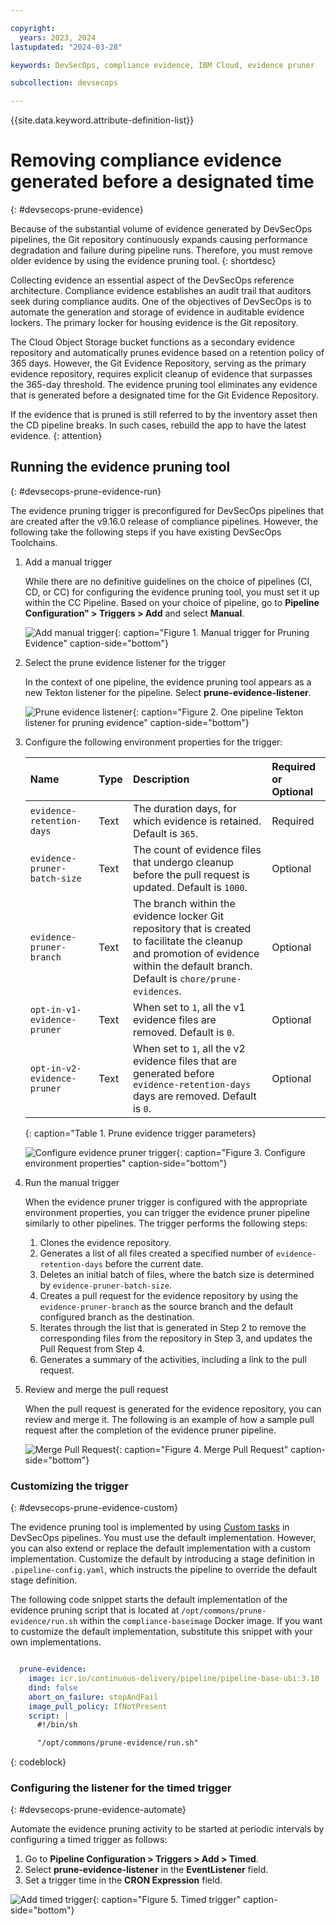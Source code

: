 ```yaml
---

copyright: 
  years: 2023, 2024
lastupdated: "2024-03-28"

keywords: DevSecOps, compliance evidence, IBM Cloud, evidence pruner

subcollection: devsecops

---
```


{{site.data.keyword.attribute-definition-list}}

# Removing compliance evidence generated before a designated time
{: #devsecops-prune-evidence}

Because of the substantial volume of evidence generated by DevSecOps pipelines, the Git repository continuously expands causing performance degradation and failure during pipeline runs. Therefore, you must remove older evidence by using the evidence pruning tool. 
{: shortdesc}

Collecting evidence an essential aspect of the DevSecOps reference architecture. Compliance evidence establishes an audit trail that auditors seek during compliance audits. One of the objectives of DevSecOps is to automate the generation and storage of evidence in auditable evidence lockers. The primary locker for housing evidence is the Git repository.

The Cloud Object Storage bucket functions as a secondary evidence repository and automatically prunes evidence based on a retention policy of 365 days. However, the Git Evidence Repository, serving as the primary evidence repository, requires explicit cleanup of evidence that surpasses the 365-day threshold. The evidence pruning tool eliminates any evidence that is generated before a designated time for the Git Evidence Repository.

If the evidence that is pruned is still referred to by the inventory asset then the CD pipeline breaks. In such cases, rebuild the app to have the latest evidence.
{: attention}

## Running the evidence pruning tool
{: #devsecops-prune-evidence-run}

The evidence pruning trigger is preconfigured for DevSecOps pipelines that are created after the v9.16.0 release of compliance pipelines. However, the following take the following steps if you have existing DevSecOps Toolchains.

1. Add a manual trigger  

   While there are no definitive guidelines on the choice of pipelines (CI, CD, or CC) for configuring the evidence pruning tool, you must set it up within the CC Pipeline. Based on your choice of pipeline, go to **Pipeline Configuration" > Triggers > Add** and select **Manual**.

   ![Add manual trigger](images/devsecops-pipeline-config-manual-trigger.png){: caption="Figure 1. Manual trigger for Pruning Evidence" caption-side="bottom"}

1. Select the prune evidence listener for the trigger

   In the context of one pipeline, the evidence pruning tool appears as a new Tekton listener for the pipeline. Select **prune-evidence-listener**. 

   ![Prune evidence listener](images/devsecops-triggers-evidence-pruner.png){: caption="Figure 2. One pipeline Tekton listener for pruning evidence" caption-side="bottom"}

1. Configure the following environment properties for the trigger:

   |Name |Type	|Description |Required or Optional |
   |:----------|:------------------------------|:------------------|:----------|
   | `evidence-retention-days` 		|Text 		| The duration days, for which evidence is retained. Default is `365`. | Required			|
   | `evidence-pruner-batch-size`	|Text		| The count of evidence files that undergo cleanup before the pull request is updated. Default is `1000`.	| Optional			|
   | `evidence-pruner-branch`	|Text 		| The branch within the evidence locker Git repository that is created to facilitate the cleanup and promotion of evidence within the default branch. Default is `chore/prune-evidences`. | Optional			|
   | `opt-in-v1-evidence-pruner`		|Text		| When set to `1`, all the v1 evidence files are removed.	Default is `0`.| Optional			|
   | `opt-in-v2-evidence-pruner`		|Text		| When set to `1`, all the v2 evidence files that are generated before `evidence-retention-days` days are removed. Default is `0`.|Optional			|
   {: caption="Table 1. Prune evidence trigger parameters}

   ![Configure evidence pruner trigger](images/devsecops-triggers-evidence-pruner-1.png){: caption="Figure 3. Configure environment properties" caption-side="bottom"}

1. Run the manual trigger

   When the evidence pruner trigger is configured with the appropriate environment properties, you can trigger the evidence pruner pipeline similarly to other pipelines. The trigger performs the following steps:

   1. Clones the evidence repository.
   1. Generates a list of all files created a specified number of `evidence-retention-days` before the current date.
   1. Deletes an initial batch of files, where the batch size is determined by `evidence-pruner-batch-size`.
   1. Creates a pull request for the evidence repository by using the `evidence-pruner-branch` as the source branch and the default configured branch as the destination.
   1. Iterates through the list that is generated in Step 2 to remove the corresponding files from the repository in Step 3, and updates the Pull Request from Step 4.
   1. Generates a summary of the activities, including a link to the pull request.

1. Review and merge the pull request

   When the pull request is generated for the evidence repository, you can review and merge it. The following is an example of how a sample pull request after the completion of the evidence pruner pipeline.

   ![Merge Pull Request](images/devsecops-triggers-evidence-pruner-2.png){: caption="Figure 4. Merge Pull Request" caption-side="bottom"}

### Customizing the trigger
{: #devsecops-prune-evidence-custom}

The evidence pruning tool is implemented by using [Custom tasks](/docs/devsecops?topic=devsecops-cd-devsecops-pipelines-stages#cd-devsecops-pipelines-custom-customize) in DevSecOps pipelines. You must use the default implementation. However, you can also extend or replace the default implementation with a custom implementation. Customize the default by introducing a stage definition in `.pipeline-config.yaml`, which instructs the pipeline to override the default stage definition. 

The following code snippet starts the default implementation of the evidence pruning script that is located at `/opt/commons/prune-evidence/run.sh` within the `compliance-baseimage` Docker image. If you want to customize the default implementation, substitute this snippet with your own implementations.

```yaml

  prune-evidence:
    image: icr.io/continuous-delivery/pipeline/pipeline-base-ubi:3.18
    dind: false
    abort_on_failure: stopAndFail
    image_pull_policy: IfNotPresent
    script: |
      #!/bin/sh

      "/opt/commons/prune-evidence/run.sh"
```
{: codeblock}

### Configuring the listener for the timed trigger
{: #devsecops-prune-evidence-automate}

Automate the evidence pruning activity to be started at periodic intervals by configuring a timed trigger as follows:

1. Go to **Pipeline Configuration > Triggers > Add > Timed**.
1. Select **prune-evidence-listener** in the **EventListener** field.
1. Set a trigger time in the **CRON Expression** field.

![Add timed trigger](images/devsecops-pipeline-config-timed-trigger.png){: caption="Figure 5. Timed trigger" caption-side="bottom"}

